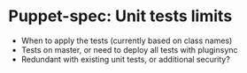# Puppet-spec: Unit tests limits

* When to apply the tests (currently based on class names)
* Tests on master, or need to deploy all tests with pluginsync
* Redundant with existing unit tests, or additional security?
